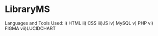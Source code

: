 # LibraryMS


Languages and Tools Used:
    i)  HTML
    ii) CSS
    iii)JS
    iv) MySQL 
    v)  PHP
    vi) FIGMA
    vii)LUCIDCHART
